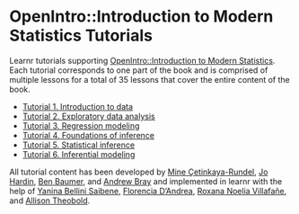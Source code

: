 # OpenIntro::Introduction to Modern Statistics Tutorials

Learnr tutorials supporting [OpenIntro::Introduction to Modern Statistics](https://openintro-ims.netlify.app/).
Each tutorial corresponds to one part of the book and is comprised of multiple lessons for a total of 35 lessons that cover the entire content of the book.

- [Tutorial 1. Introduction to data](01-data/)
- [Tutorial 2. Exploratory data analysis](02-explore/)
- [Tutorial 3. Regression modeling](03-model/)
- [Tutorial 4. Foundations of inference](04-foundations/)
- [Tutorial 5. Statistical inference](05-infer/)
- [Tutorial 6. Inferential modeling](06-model-infer/)

All tutorial content has been developed by [Mine Çetinkaya-Rundel](https://github.com/mine-cetinkaya-rundel), [Jo Hardin](https://github.com/hardin47), [Ben Baumer](https://github.com/beanumber), and [Andrew Bray](https://github.com/andrewpbray) and implemented in learnr with the help of [Yanina Bellini Saibene](https://github.com/yabellini), [Florencia D’Andrea](https://github.com/flor14), [Roxana Noelia Villafañe](https://github.com/data-datum), and [Allison Theobold](https://github.com/atheobold).
